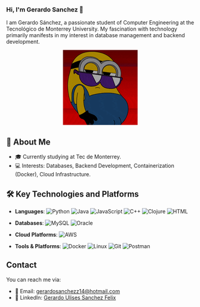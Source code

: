 ### Hi, I'm Gerardo Sanchez 👋

<!--
**GerardoSanchezz/GerardoSanchezz** is a ✨ _special_ ✨ repository because its `README.md` (this file) appears on your GitHub profile.

-->
I am Gerardo Sánchez, a passionate student of Computer Engineering at the Tecnológico de Monterrey University. My fascination with technology primarily manifests in my interest in database management and backend development. 

<p align="center">
  <img alt="Minion bailando" width="200" src="Minion bailando.gif">
</p>

## 🚀 About Me
- 🎓 Currently studying at Tec de Monterrey.
- 💻 Interests: Databases, Backend Development, Containerization (Docker), Cloud Infrastructure.

## 🛠️ Key Technologies and Platforms

- **Languages**: ![Python](https://img.shields.io/badge/-Python-blue?style=flat-square&logo=python) ![Java](https://img.shields.io/badge/-Java-orange?style=flat-square&logo=java) ![JavaScript](https://img.shields.io/badge/-JavaScript-yellow?style=flat-square&logo=javascript) ![C++](https://img.shields.io/badge/-C++-blueviolet?style=flat-square&logo=c%2B%2B) ![Clojure](https://img.shields.io/badge/-Clojure-blue?style=flat-square&logo=clojure)
  ![HTML](https://img.shields.io/badge/-HTML-orange?style=flat-square&logo=html5)

- **Databases**: 
  ![MySQL](https://img.shields.io/badge/-MySQL-blue?style=flat-square&logo=mysql)
  ![Oracle](https://img.shields.io/badge/-Oracle-red?style=flat-square&logo=oracle)

- **Cloud Platforms**: 
  ![AWS](https://img.shields.io/badge/-AWS-orange?style=flat-square&logo=amazon-aws)

- **Tools & Platforms**: 
  ![Docker](https://img.shields.io/badge/-Docker-blue?style=flat-square&logo=docker)
  ![Linux](https://img.shields.io/badge/-Linux-black?style=flat-square&logo=linux)
  ![Git](https://img.shields.io/badge/-Git-orange?style=flat-square&logo=git)
  ![Postman](https://img.shields.io/badge/-Postman-blueviolet?style=flat-square&logo=postman)


## Contact

You can reach me via:

- 📧 Email: [gerardosanchezz14@hotmail.com](mailto:gerardosanchezz14@hotmail.com)
- 💼 LinkedIn: [Gerardo Ulises Sanchez Felix](www.linkedin.com/in/gerardo-ulises-sánchez-félix-04aa58266)



 



